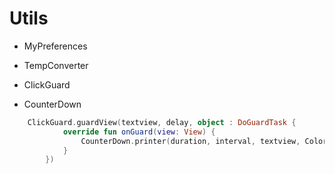 # Utils 

* MyPreferences    

* TempConverter    

* ClickGuard   


* CounterDown  


```kotlin
    ClickGuard.guardView(textview, delay, object : DoGuardTask {
            override fun onGuard(view: View) {
                CounterDown.printer(duration, interval, textview, Color.Disable, Color.Enable, "Retry Text",isFarsiDigit:Boolean)
            }
        })
```
